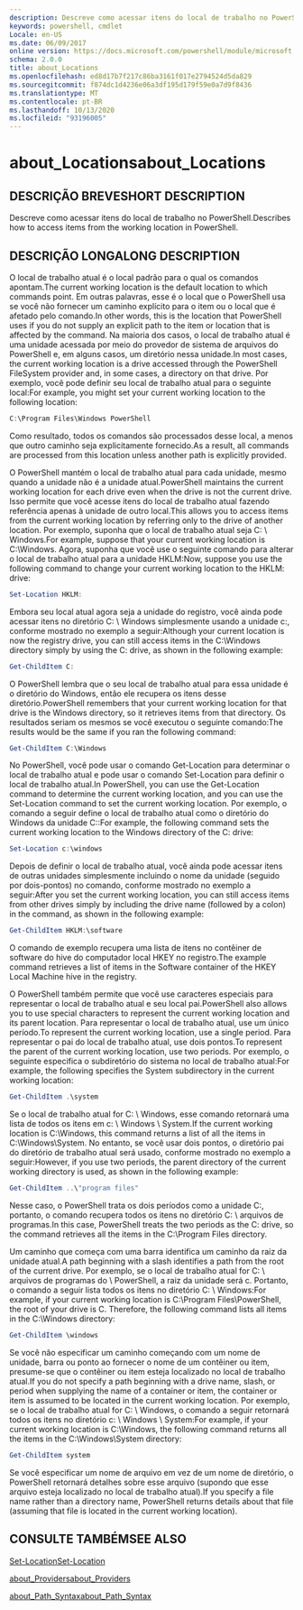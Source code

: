 ```yaml
---
description: Descreve como acessar itens do local de trabalho no PowerShell.
keywords: powershell, cmdlet
Locale: en-US
ms.date: 06/09/2017
online version: https://docs.microsoft.com/powershell/module/microsoft.powershell.core/about/about_locations?view=powershell-5.1&WT.mc_id=ps-gethelp
schema: 2.0.0
title: about_Locations
ms.openlocfilehash: ed8d17b7f217c86ba3161f017e2794524d5da829
ms.sourcegitcommit: f874dc1d4236e06a3df195d179f59e0a7d9f8436
ms.translationtype: MT
ms.contentlocale: pt-BR
ms.lasthandoff: 10/13/2020
ms.locfileid: "93196005"
---
```

# <a name="about_locations"></a><span data-ttu-id="9a671-104">about_Locations</span><span class="sxs-lookup"><span data-stu-id="9a671-104">about_Locations</span></span>

## <a name="short-description"></a><span data-ttu-id="9a671-105">DESCRIÇÃO BREVE</span><span class="sxs-lookup"><span data-stu-id="9a671-105">SHORT DESCRIPTION</span></span>

<span data-ttu-id="9a671-106">Descreve como acessar itens do local de trabalho no PowerShell.</span><span class="sxs-lookup"><span data-stu-id="9a671-106">Describes how to access items from the working location in PowerShell.</span></span>

## <a name="long-description"></a><span data-ttu-id="9a671-107">DESCRIÇÃO LONGA</span><span class="sxs-lookup"><span data-stu-id="9a671-107">LONG DESCRIPTION</span></span>

<span data-ttu-id="9a671-108">O local de trabalho atual é o local padrão para o qual os comandos apontam.</span><span class="sxs-lookup"><span data-stu-id="9a671-108">The current working location is the default location to which commands point.</span></span>
<span data-ttu-id="9a671-109">Em outras palavras, esse é o local que o PowerShell usa se você não fornecer um caminho explícito para o item ou o local que é afetado pelo comando.</span><span class="sxs-lookup"><span data-stu-id="9a671-109">In other words, this is the location that PowerShell uses if you do not supply an explicit path to the item or location that is affected by the command.</span></span> <span data-ttu-id="9a671-110">Na maioria dos casos, o local de trabalho atual é uma unidade acessada por meio do provedor de sistema de arquivos do PowerShell e, em alguns casos, um diretório nessa unidade.</span><span class="sxs-lookup"><span data-stu-id="9a671-110">In most cases, the current working location is a drive accessed through the PowerShell FileSystem provider and, in some cases, a directory on that drive.</span></span>
<span data-ttu-id="9a671-111">Por exemplo, você pode definir seu local de trabalho atual para o seguinte local:</span><span class="sxs-lookup"><span data-stu-id="9a671-111">For example, you might set your current working location to the following location:</span></span>

```powershell
C:\Program Files\Windows PowerShell
```

<span data-ttu-id="9a671-112">Como resultado, todos os comandos são processados desse local, a menos que outro caminho seja explicitamente fornecido.</span><span class="sxs-lookup"><span data-stu-id="9a671-112">As a result, all commands are processed from this location unless another path is explicitly provided.</span></span>

<span data-ttu-id="9a671-113">O PowerShell mantém o local de trabalho atual para cada unidade, mesmo quando a unidade não é a unidade atual.</span><span class="sxs-lookup"><span data-stu-id="9a671-113">PowerShell maintains the current working location for each drive even when the drive is not the current drive.</span></span> <span data-ttu-id="9a671-114">Isso permite que você acesse itens do local de trabalho atual fazendo referência apenas à unidade de outro local.</span><span class="sxs-lookup"><span data-stu-id="9a671-114">This allows you to access items from the current working location by referring only to the drive of another location.</span></span>
<span data-ttu-id="9a671-115">Por exemplo, suponha que o local de trabalho atual seja C: \\ Windows.</span><span class="sxs-lookup"><span data-stu-id="9a671-115">For example, suppose that your current working location is C:\\Windows.</span></span> <span data-ttu-id="9a671-116">Agora, suponha que você use o seguinte comando para alterar o local de trabalho atual para a unidade HKLM:</span><span class="sxs-lookup"><span data-stu-id="9a671-116">Now, suppose you use the following command to change your current working location to the HKLM: drive:</span></span>

```powershell
Set-Location HKLM:
```

<span data-ttu-id="9a671-117">Embora seu local atual agora seja a unidade do registro, você ainda pode acessar itens no diretório C: \\ Windows simplesmente usando a unidade c:, conforme mostrado no exemplo a seguir:</span><span class="sxs-lookup"><span data-stu-id="9a671-117">Although your current location is now the registry drive, you can still access items in the C:\\Windows directory simply by using the C: drive, as shown in the following example:</span></span>

```powershell
Get-ChildItem C:
```

<span data-ttu-id="9a671-118">O PowerShell lembra que o seu local de trabalho atual para essa unidade é o diretório do Windows, então ele recupera os itens desse diretório.</span><span class="sxs-lookup"><span data-stu-id="9a671-118">PowerShell remembers that your current working location for that drive is the Windows directory, so it retrieves items from that directory.</span></span> <span data-ttu-id="9a671-119">Os resultados seriam os mesmos se você executou o seguinte comando:</span><span class="sxs-lookup"><span data-stu-id="9a671-119">The results would be the same if you ran the following command:</span></span>

```powershell
Get-ChildItem C:\Windows
```

<span data-ttu-id="9a671-120">No PowerShell, você pode usar o comando Get-Location para determinar o local de trabalho atual e pode usar o comando Set-Location para definir o local de trabalho atual.</span><span class="sxs-lookup"><span data-stu-id="9a671-120">In PowerShell, you can use the Get-Location command to determine the current working location, and you can use the Set-Location command to set the current working location.</span></span> <span data-ttu-id="9a671-121">Por exemplo, o comando a seguir define o local de trabalho atual como o diretório do Windows da unidade C::</span><span class="sxs-lookup"><span data-stu-id="9a671-121">For example, the following command sets the current working location to the Windows directory of the C: drive:</span></span>

```powershell
Set-Location c:\windows
```

<span data-ttu-id="9a671-122">Depois de definir o local de trabalho atual, você ainda pode acessar itens de outras unidades simplesmente incluindo o nome da unidade (seguido por dois-pontos) no comando, conforme mostrado no exemplo a seguir:</span><span class="sxs-lookup"><span data-stu-id="9a671-122">After you set the current working location, you can still access items from other drives simply by including the drive name (followed by a colon) in the command, as shown in the following example:</span></span>

```powershell
Get-ChildItem HKLM:\software
```

<span data-ttu-id="9a671-123">O comando de exemplo recupera uma lista de itens no contêiner de software do hive do computador local HKEY no registro.</span><span class="sxs-lookup"><span data-stu-id="9a671-123">The example command retrieves a list of items in the Software container of the HKEY Local Machine hive in the registry.</span></span>

<span data-ttu-id="9a671-124">O PowerShell também permite que você use caracteres especiais para representar o local de trabalho atual e seu local pai.</span><span class="sxs-lookup"><span data-stu-id="9a671-124">PowerShell also allows you to use special characters to represent the current working location and its parent location.</span></span> <span data-ttu-id="9a671-125">Para representar o local de trabalho atual, use um único período.</span><span class="sxs-lookup"><span data-stu-id="9a671-125">To represent the current working location, use a single period.</span></span> <span data-ttu-id="9a671-126">Para representar o pai do local de trabalho atual, use dois pontos.</span><span class="sxs-lookup"><span data-stu-id="9a671-126">To represent the parent of the current working location, use two periods.</span></span> <span data-ttu-id="9a671-127">Por exemplo, o seguinte especifica o subdiretório do sistema no local de trabalho atual:</span><span class="sxs-lookup"><span data-stu-id="9a671-127">For example, the following specifies the System subdirectory in the current working location:</span></span>

```powershell
Get-ChildItem .\system
```

<span data-ttu-id="9a671-128">Se o local de trabalho atual for C: \\ Windows, esse comando retornará uma lista de todos os itens em c: \\ Windows \\ System.</span><span class="sxs-lookup"><span data-stu-id="9a671-128">If the current working location is C:\\Windows, this command returns a list of all the items in C:\\Windows\\System.</span></span> <span data-ttu-id="9a671-129">No entanto, se você usar dois pontos, o diretório pai do diretório de trabalho atual será usado, conforme mostrado no exemplo a seguir:</span><span class="sxs-lookup"><span data-stu-id="9a671-129">However, if you use two periods, the parent directory of the current working directory is used, as shown in the following example:</span></span>

```powershell
Get-ChildItem ..\"program files"
```

<span data-ttu-id="9a671-130">Nesse caso, o PowerShell trata os dois períodos como a unidade C:, portanto, o comando recupera todos os itens no diretório C: \\ arquivos de programas.</span><span class="sxs-lookup"><span data-stu-id="9a671-130">In this case, PowerShell treats the two periods as the C: drive, so the command retrieves all the items in the C:\\Program Files directory.</span></span>

<span data-ttu-id="9a671-131">Um caminho que começa com uma barra identifica um caminho da raiz da unidade atual.</span><span class="sxs-lookup"><span data-stu-id="9a671-131">A path beginning with a slash identifies a path from the root of the current drive.</span></span> <span data-ttu-id="9a671-132">Por exemplo, se o local de trabalho atual for C: \\ arquivos de programas do \\ PowerShell, a raiz da unidade será c. Portanto, o comando a seguir lista todos os itens no diretório C: \\ Windows:</span><span class="sxs-lookup"><span data-stu-id="9a671-132">For example, if your current working location is C:\\Program Files\\PowerShell, the root of your drive is C. Therefore, the following command lists all items in the C:\\Windows directory:</span></span>

```powershell
Get-ChildItem \windows
```

<span data-ttu-id="9a671-133">Se você não especificar um caminho começando com um nome de unidade, barra ou ponto ao fornecer o nome de um contêiner ou item, presume-se que o contêiner ou item esteja localizado no local de trabalho atual.</span><span class="sxs-lookup"><span data-stu-id="9a671-133">If you do not specify a path beginning with a drive name, slash, or period when supplying the name of a container or item, the container or item is assumed to be located in the current working location.</span></span> <span data-ttu-id="9a671-134">Por exemplo, se o local de trabalho atual for C: \\ Windows, o comando a seguir retornará todos os itens no diretório c: \\ Windows \\ System:</span><span class="sxs-lookup"><span data-stu-id="9a671-134">For example, if your current working location is C:\\Windows, the following command returns all the items in the C:\\Windows\\System directory:</span></span>

```powershell
Get-ChildItem system
```

<span data-ttu-id="9a671-135">Se você especificar um nome de arquivo em vez de um nome de diretório, o PowerShell retornará detalhes sobre esse arquivo (supondo que esse arquivo esteja localizado no local de trabalho atual).</span><span class="sxs-lookup"><span data-stu-id="9a671-135">If you specify a file name rather than a directory name, PowerShell returns details about that file (assuming that file is located in the current working location).</span></span>

## <a name="see-also"></a><span data-ttu-id="9a671-136">CONSULTE TAMBÉM</span><span class="sxs-lookup"><span data-stu-id="9a671-136">SEE ALSO</span></span>

[<span data-ttu-id="9a671-137">Set-Location</span><span class="sxs-lookup"><span data-stu-id="9a671-137">Set-Location</span></span>](xref:Microsoft.PowerShell.Management.Set-Location)

[<span data-ttu-id="9a671-138">about_Providers</span><span class="sxs-lookup"><span data-stu-id="9a671-138">about_Providers</span></span>](about_Providers.md)

[<span data-ttu-id="9a671-139">about_Path_Syntax</span><span class="sxs-lookup"><span data-stu-id="9a671-139">about_Path_Syntax</span></span>](about_Path_Syntax.md)
